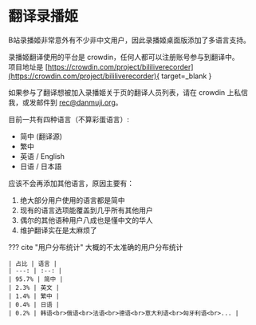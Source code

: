# 翻译录播姬

B站录播姬非常意外有不少非中文用户，因此录播姬桌面版添加了多语言支持。

录播姬翻译使用的平台是 crowdin，任何人都可以注册账号参与到翻译中。  
项目地址是 [https://crowdin.com/project/bililiverecorder](https://crowdin.com/project/bililiverecorder){ target=_blank }

如果参与了翻译想被加入录播姬关于页的翻译人员列表，请在 crowdin 上私信我，或发邮件到 [rec@danmuji.org](mailto:rec@danmuji.org)。

目前一共有四种语言（不算彩蛋语言）: 

- 简中 (翻译源)
- 繁中
- 英语 / English
- 日语 / 日本語

应该不会再添加其他语言，原因主要有：

1. 绝大部分用户使用的语言都是简中
2. 现有的语言选项能覆盖到几乎所有其他用户
3. 偶尔的其他语种用户八成也是懂中文的华人
4. 维护翻译实在是太麻烦了

??? cite "用户分布统计"
    大概的不太准确的用户分布统计
    
    | 占比 | 语言 |
    | ---: | :--: |
    | 95.7% | 简中 |
    | 2.3% | 英文 |
    | 1.4% | 繁中 |
    | 0.4% | 日语 |
    | 0.2% | 韩语<br>俄语<br>法语<br>德语<br>意大利语<br>匈牙利语<br>... |
